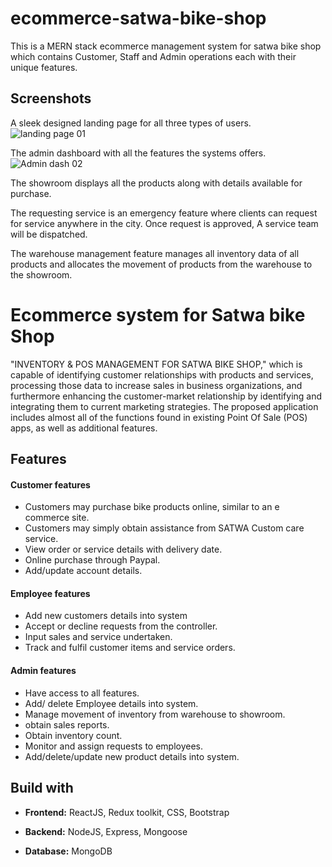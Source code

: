 # ecommerce-satwa-bike-shop
This is a MERN stack ecommerce management system for satwa bike shop which contains Customer, Staff and Admin operations each with their unique features.


## Screenshots

A sleek designed landing page for all three types of users.
![landing page 01](https://user-images.githubusercontent.com/119050276/224534270-a7434de7-f38d-447f-8853-3df91e8713ef.JPG)

The admin dashboard with all the features the systems offers.
![Admin dash 02](https://user-images.githubusercontent.com/119050276/224535774-e1ecaa63-60e7-4614-8c53-a4ca9f7dd8d6.JPG)

The showroom displays all the products along with details available for purchase. 

The requesting service is an emergency feature where clients can request for service anywhere in the city. Once request is approved, A service team will be dispatched.

The warehouse management feature manages all inventory data of all products and allocates the movement of products from the warehouse to the showroom.





# Ecommerce system for Satwa bike Shop

"INVENTORY & POS MANAGEMENT FOR SATWA BIKE SHOP," which is capable of identifying customer relationships with products and services, processing those data to increase sales in business organizations, and furthermore enhancing the customer-market relationship by identifying and integrating them to current marketing strategies. The proposed application includes almost all of the functions found in existing Point Of Sale (POS) apps, as well as additional features.


## Features

#### Customer features

-	Customers may purchase bike products online, similar to an e commerce site.
-	Customers may simply obtain assistance from SATWA Custom care service.
- View order or service details with delivery date.
- Online purchase through Paypal.
- Add/update account details.


#### Employee features

-   Add new customers details into system
- 	Accept or decline requests from the controller.
-   Input sales and service undertaken.
-   Track and fulfil customer items and service orders.


#### Admin features

- Have access to all features.
- Add/ delete Employee details into system.
- Manage movement of inventory from warehouse to showroom.
- obtain sales reports.
- Obtain inventory count.
- Monitor and assign requests to employees.
- Add/delete/update new product details into system.




## Build with

- **Frontend:** ReactJS, Redux toolkit, CSS, Bootstrap

- **Backend:** NodeJS, Express, Mongoose

- **Database:** MongoDB








